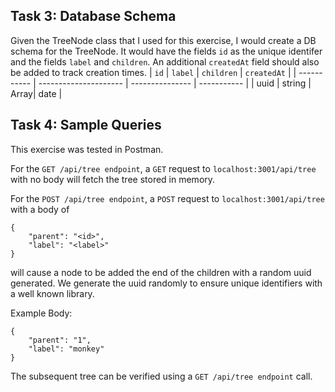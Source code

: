 ## Task 3: Database Schema
Given the TreeNode class that I used for this exercise, I would create a DB schema for the TreeNode. It would have the fields `id` as the unique identifer and the fields `label` and `children`. An additional `createdAt` field should also be added to track creation times.
| `id`      | `label`             | `children` | `createdAt` |
| ----------- | --------------------- | --------------- | ----------- |
| uuid | string | Array<TreeNode>| date |

## Task 4: Sample Queries
This exercise was tested in Postman.

For the `GET /api/tree endpoint`, a `GET` request to `localhost:3001/api/tree` with no body will fetch the tree stored in memory.

For the `POST /api/tree endpoint`, a `POST` request to `localhost:3001/api/tree` with a body of
```
{
    "parent": "<id>",
    "label": "<label>"
}
```
will cause a node to be added the end of the children with a random uuid generated. We generate the uuid randomly to ensure unique identifiers with a well known library.

Example Body:
```
{
    "parent": "1",
    "label": "monkey"
}
```
The subsequent tree can be verified using a `GET /api/tree endpoint` call.
